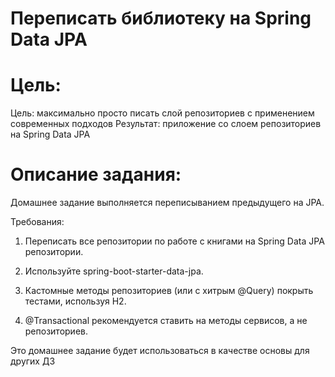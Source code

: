 #  Переписать библиотеку на Spring Data JPA

# Цель:

Цель: максимально просто писать слой репозиториев с применением современных подходов
Результат: приложение со слоем репозиториев на Spring Data JPA


# Описание задания:
Домашнее задание выполняется переписыванием предыдущего на JPA.


Требования:

1. Переписать все репозитории по работе с книгами на Spring Data JPA репозитории.

2. Используйте spring-boot-starter-data-jpa.

3. Кастомные методы репозиториев (или с хитрым @Query) покрыть тестами, используя H2.

4. @Transactional рекомендуется ставить на методы сервисов, а не репозиториев.


Это домашнее задание будет использоваться в качестве основы для других ДЗ
